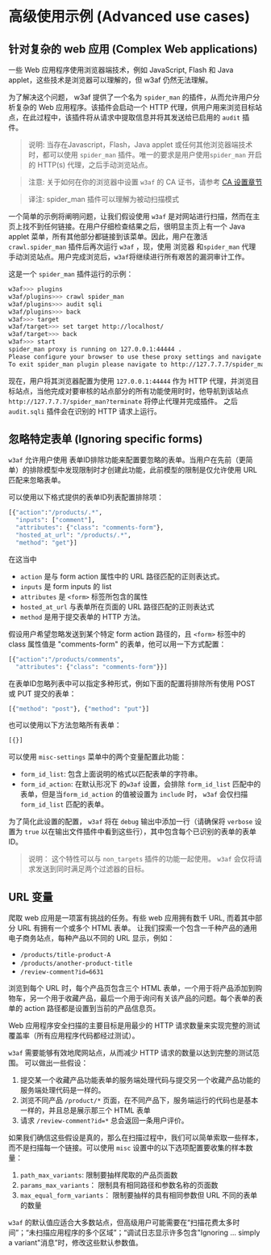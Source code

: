 # 高级使用示例 (Advanced use cases)

## 针对复杂的 web 应用 (Complex Web applications)

一些 Web 应用程序使用浏览器端技术，例如 JavaScript, Flash 和 Java  applet，这些技术是浏览器可以理解的，但 w3af 仍然无法理解。

为了解决这个问题， w3af 提供了一个名为 `spider_man` 的插件，从而允许用户分析复杂的 Web 应用程序。该插件会启动一个 HTTP 代理，供用户用来浏览目标站点，在此过程中，该插件将从请求中提取信息并将其发送给已启用的  `audit` 插件。

> 说明:
> 当存在Javascript，Flash，Java applet 或任何其他浏览器端技术时，都可以使用 `spider_man` 插件。唯一的要求是用户使用`spider_man` 开启的 HTTP(s) 代理，之后手动浏览站点。
> 


> 注意:
> 关于如何在你的浏览器中设置 `w3af` 的 CA 证书，请参考 [CA 设置章节](http://docs.w3af.org/en/latest/ca-config.html)
> 

> 译注:
> spider_man 插件可以理解为被动扫描模式

一个简单的示例将阐明问题，让我们假设使用 `w3af` 是对网站进行扫描，然而在主页上找不到任何链接。在用户仔细检查结果之后，很明显主页上有一个 Java applet 菜单，所有其他部分都链接到该菜单。因此，用户在激活 `crawl.spider_man` 插件后再次运行 `w3af` ，现，使用 浏览器 和`spider_man` 代理 手动浏览站点。用户完成浏览后，`w3af`将继续进行所有艰苦的漏洞审计工作。


这是一个 `spider_man` 插件运行的示例：

```bash
w3af>>> plugins
w3af/plugins>>> crawl spider_man
w3af/plugins>>> audit sqli
w3af/plugins>>> back
w3af>>> target
w3af/target>>> set target http://localhost/
w3af/target>>> back
w3af>>> start
spider_man proxy is running on 127.0.0.1:44444 .
Please configure your browser to use these proxy settings and navigate the target site.
To exit spider_man plugin please navigate to http://127.7.7.7/spider_man?terminate .
```

现在，用户将其浏览器配置为使用 `127.0.0.1:44444` 作为 HTTP 代理，并浏览目标站点，当他完成对要审核的站点部分的所有功能使用时时，他导航到该站点 `http://127.7.7.7/spider_man?terminate` 将停止代理并完成插件。 之后 `audit.sqli` 插件会在识别的 HTTP 请求上运行。

## 忽略特定表单 (Ignoring specific forms)

`w3af` 允许用户使用 表单ID排除功能来配置要忽略的表单。当用户在先前（更简单）的排除模型中发现限制时才创建此功能，此前模型的限制是仅允许使用 URL 匹配来忽略表单。


可以使用以下格式提供的表单ID列表配置排除项：

```python
[{"action":"/products/.*",
  "inputs": ["comment"],
  "attributes": {"class": "comments-form"},
  "hosted_at_url": "/products/.*",
  "method": "get"}]
```

在这当中

* `action` 是与 form action 属性中的 URL 路径匹配的正则表达式。
* `inputs` 是 form inputs 的 list
* `attributes` 是 `<form>` 标签所包含的属性
* `hosted_at_url` 与表单所在页面的 URL 路径匹配的正则表达式
* `method` 是用于提交表单的 HTTP 方法。

假设用户希望忽略发送到某个特定 form action 路径的，且 `<form>` 标签中的 class 属性值是 "comments-form" 的表单，他可以用一下方式配置：

```python
[{"action":"/products/comments",
  "attributes": {"class": "comments-form"}}]
```

在表单ID忽略列表中可以指定多种形式，例如下面的配置将排除所有使用 POST 或 PUT 提交的表单：

```python
[{"method": "post"}, {"method": "put"}]
```

也可以使用以下方法忽略所有表单：

```python
[{}]
```

可以使用 `misc-settings` 菜单中的两个变量配置此功能：

* `form_id_list`: 包含上面说明的格式以匹配表单的字符串。
* `form_id_action`: 在默认形况下 的`w3af` 设置，会排除 `form_id_list` 匹配中的表单，但是当`form_id_action` 的值被设置为 `include` 时， `w3af` 会仅扫描 `form_id_list` 匹配的表单。


为了简化此设置的配置， `w3af` 将在 `debug` 输出中添加一行（请确保将 `verbose` 设置为 `true` 以在输出文件插件中看到这些行），其中包含每个已识别的表单的表单ID。

> 说明：
> 这个特性可以与 `non_targets` 插件的功能一起使用。 `w3af` 会仅将请求发送到同时满足两个过滤器的目标。
> 

## URL 变量

爬取 web 应用是一项富有挑战的任务。有些 web 应用拥有数千 URL, 而着其中部分 URL 有拥有一个或多个 HTML 表单。 让我们探索一个包含一千种产品的通用电子商务站点，每种产品以不同的 URL 显示，例如：

* `/products/title-product-A`
* `/products/another-product-title`
* `/review-comment?id=6631`


浏览到每个 URL 时，每个产品页包含三个 HTML 表单，一个用于将产品添加到购物车，另一个用于收藏产品，最后一个用于询问有关该产品的问题。每个表单的表单的 action 路径都是设置到当前的产品信息页。

Web 应用程序安全扫描的主要目标是用最少的 HTTP 请求数量来实现完整的测试覆盖率（所有应用程序代码都经过测试）。

`w3af` 需要能够有效地爬网站点，从而减少 HTTP 请求的数量以达到完整的测试范围。
可以做出一些假设：

1. 提交某一个收藏产品功能表单的服务端处理代码与提交另一个收藏产品功能的服务端处理代码是一样的。
2. 浏览不同产品 `/product/*` 页面，在不同产品下，服务端运行的代码也是基本一样的，并且总是展示那三个 HTML 表单
3. 请求 `/review-comment?id=*` 总会返回一条用户评价。

如果我们确信这些假设是真的，那么在扫描过程中，我们可以简单索取一些样本，而不是扫描每一个链接。可以使用 `misc` 设置中的以下选项配置要收集的样本数量：

1. `path_max_variants`: 限制要抽样爬取的产品页面数
2. `params_max_variants`： 限制具有相同路径和参数名称的页面数
3. `max_equal_form_variants`： 限制要抽样的具有相同参数但 URL 不同的表单的数量

`w3af` 的默认值应适合大多数站点，但高级用户可能需要在“扫描花费太多时间”；“未扫描应用程序的多个区域”；“调试日志显示许多包含"Ignoring ... simply a variant"消息”时，修改这些默认参数值。


